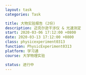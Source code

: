 ```yaml
---
layout: task
categories: Task

title: 大物实验报告 (2份)
description: 迈克尔逊干涉仪 & 光速测定
start: 2020-03-06 17:12:00 +0800
date: 2020-03-13 17:12:00 +0800
class: physicexperiment0313
function: PhysicExperiment0313
platform: 学习通
course: 大学物理实验

status: 进行中
---
```


